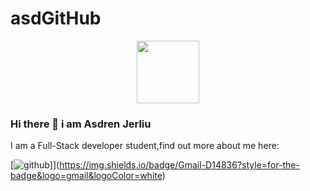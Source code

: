 # asdGitHub
 
<div id="header" align="center">
  <img src="https://media.giphy.com/media/M9gbBd9nbDrOTu1Mqx/giphy.gif" width="100"/>
</div>

### Hi there 👋 i am Asdren Jerliu

I am a Full-Stack developer student,find out more about me here:

[![github](https://img.shields.io/badge/GitHub-000000?style=for-the-badge&logo=GitHub&logoColor=white)]](https://img.shields.io/badge/Gmail-D14836?style=for-the-badge&logo=gmail&logoColor=white)

